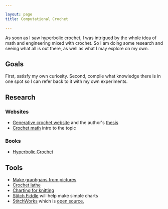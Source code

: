 ```yaml
---

layout: page
title: Computational Crochet

---
```


As soon as I saw hyperbolic crochet, I was intrigued by the whole idea of math and engineering mixed with crochet. So I am doing some research and seeing what all is out there, as well as what I may explore on my own.

## Goals

First, satisfy my own curiosity. Second, compile what knowledge there is in one spot so I can refer back to it with my own experiments.

## Research

### Websites
- [Generative crochet website](https://www.generativecrochet.com/) and the author's [thesis](https://repositories.lib.utexas.edu/handle/2152/65955)
- [Crochet math](https://chalkdustmagazine.com/blog/wonders-mathematical-crochet/) intro to the topic

### Books
- [Hyperbolic Crochet](https://www.amazon.com/Crocheting-Adventures-Hyperbolic-Planes-Mathematics-dp-1138301159/dp/1138301159)

## Tools
- [Make graphgans from pictures](https://stitchboard.com/pages/pattern/freePatternWizard.php)
- [Crochet lathe](https://avtanski.net/projects/crochet/lathe/)
- [Charting for knitting](https://www.stitchmastery.com/)
- [Stitch Fiddle](https://www.stitchfiddle.com/en/c/new) will help make simple charts
- [StitchWorks](http://stitchworkssoftware.com/) which is [open source.](https://github.com/StitchworksSoftware)


